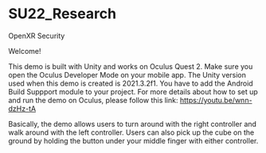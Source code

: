 # SU22_Research
OpenXR Security

Welcome!

This demo is built with Unity and works on Oculus Quest 2. Make sure you open the Oculus Developer Mode on your mobile app. The Unity version used when this demo is created is 2021.3.2f1. You have to add the Android Build Suppport module to your project. For more details about how to set up and run the demo on Oculus, please follow this link: https://youtu.be/wnn-dzHz-tA

Basically, the demo allows users to turn around with the right controller and walk around with the left controller. Users can also pick up the cube on the ground by holding the button under your middle finger with either controller.
